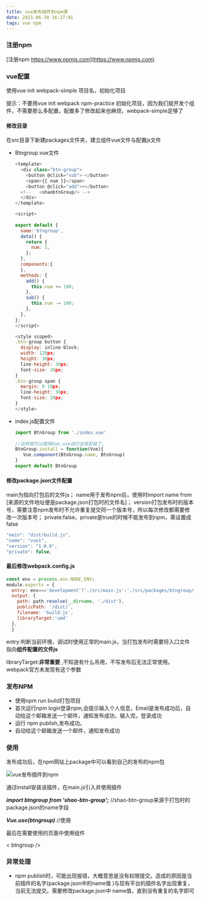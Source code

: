 ```yaml
---
title: vue发布插件到npm源
date: 2021-06-30 16:27:01
tags: vue npm
---
```


### 注册npm

[注册npm https://www.npmjs.com](https://www.npmjs.com)



### vue配置

使用vue init webpack-simple 项目名，初始化项目

提示：不要用vue init webpack npm-practice 初始化项目，因为我们就开发个组件，不需要那么多配置，配置多了修改起来也麻烦，webpack-simple足够了

#### 修改目录

在src目录下新建packages文件夹，建立组件vue文件与配置js文件

* Btngroup.vue文件

  ```````js
  <template>
    <div class="btn-group">
      <button @click="sub">-</button>
      <span>{{ num }}</span>
      <button @click="add">+</button>
    <!--   <shaobtnGroup/> -->
    </div>
  </template>
  
  <script>
                       
  export default {
    name:'btngroup',
    data() {
      return {
        num: 1,
      };
    },
    components:{
    },
    methods: {
      add() {
        this.num += 100;
      },
      sub() {
        this.num -= 100;
      },
    },
  };
  </script>
  
  <style scoped>
  .btn-group button {
    display: inline-block;
    width: 120px;
    height: 30px;
    line-height: 30px;
    font-size: 20px;
  }
  .btn-group span {
    margin: 0 10px;
    line-height: 30px;
    font-size: 20px;
  }
  </style>
  ```````

* index.js配置文件

  ``````js
  import BtnGroup from './index.vue'
   
  //这样就可以使用Vue.use进行全局安装了。
  BtnGroup.install = function(Vue){
     Vue.component(BtnGroup.name, BtnGroup)
  }
  export default BtnGroup
  ``````



#### 修改package.json文件配置

main为指向打包后的文件js； name用于发布npm后，使用时import name from [来源的文件地址便是package.json打包时的文件名]； version打包发布时的版本号，需要注意npm发布时不允许重复提交同一个版本号，所以每次修改都需要修改一次版本号； private:false，private是true的时候不能发布到npm，需设置成false

``````js
"main": "dist/build.js",
"name": "vue1",
"version": "1.0.0",
"private": false,
``````



#### 最后修改webpack.config.js

``````js
const env = process.env.NODE_ENV;
module.exports = {
  entry: env==='development'?'./src/main.js':'./src/packages/btngroup/index.js',
  output: {
    path: path.resolve(__dirname, './dist'),
    publicPath: '/dist/',
    filename: 'build.js',
    libraryTarget:'umd'
  }, 
  }
``````

entry:判断当前环境，调试时使用正常的main.js，当打包发布时需要将入口文件指向**组件配置的文件js**

libraryTarget:**非常重要** ,不知道有什么吊用，不写发布后无法正常使用。webpack官方未发现有这个参数



### 发布NPM

* 使用npm run build打包项目
*  首次运行npm login登录npm,会提示输入个人信息，Email是发布成功后，自动给这个邮箱发送一个邮件，通知发布成功，输入完，登录成功
* 运行 npm publish,发布成功。 
*  自动给这个邮箱发送一个邮件，通知发布成功 



###  使用

发布成功后，在npm网站上package中可以看到自己的发布的npm包

![vue发布插件到npm](https://gitee.com/xian_hong_xiao/assets/raw/master/img/npm.PNG)





通过install安装该插件，在main.js引入并使用插件

***import btngroup from 'shao-btn-group';*** //shao-btn-group来源于打包时的package.json的name字段

***Vue.use(btngroup)*** //使用

最后在需要使用的页面中使用组件

< btngroup />



### 异常处理

* npm publish时，可能出现报错，大概意思是没有权限提交。造成的原因是当前插件的名字(package.json中的name值 )与现有平台的插件名字出现重复，当前无法提交。需要修改package.json中 name值，直到没有重复的名字即可